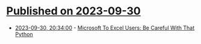 # [Published on 2023-09-30](index.md)

* [2023-09-30, 20:34:00](https://developers.slashdot.org/story/23/09/30/1842233/microsoft-to-excel-users-be-careful-with-that-python?utm_source=rss1.0mainlinkanon&utm_medium=feed) - [Microsoft To Excel Users: Be Careful With That Python](https://developers.slashdot.org/story/23/09/30/1842233/microsoft-to-excel-users-be-careful-with-that-python?utm_source=rss1.0mainlinkanon&utm_medium=feed)
